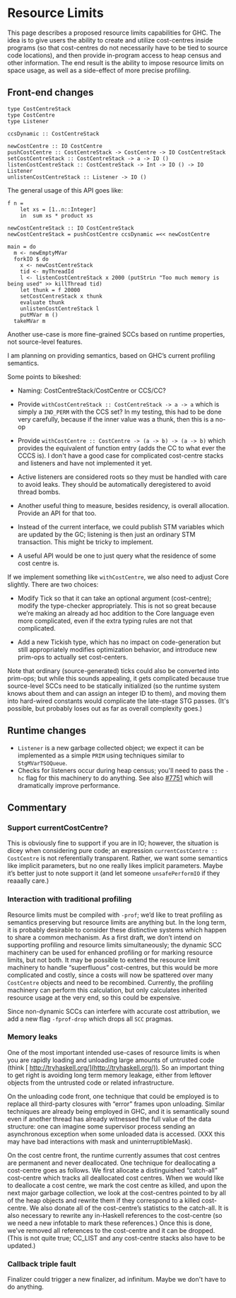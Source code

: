# Resource Limits


This page describes a proposed resource limits capabilities for GHC. The idea is to give users the ability to create and utilize cost-centres inside programs (so that cost-centres do not necessarily have to be tied to source code locations), and then provide in-program access to heap census and other information. The end result is the ability to impose resource limits on space usage, as well as a side-effect of more precise profiling.

## Front-end changes

```wiki
type CostCentreStack
type CostCentre
type Listener

ccsDynamic :: CostCentreStack

newCostCentre :: IO CostCentre
pushCostCentre :: CostCentreStack -> CostCentre -> IO CostCentreStack
setCostCentreStack :: CostCentreStack -> a -> IO ()
listenCostCentreStack :: CostCentreStack -> Int -> IO () -> IO Listener
unlistenCostCentreStack :: Listener -> IO ()
```


The general usage of this API goes like:

```wiki
f n =
    let xs = [1..n::Integer]
    in  sum xs * product xs

newCostCentreStack :: IO CostCentreStack
newCostCentreStack = pushCostCentre ccsDynamic =<< newCostCentre

main = do
  m <- newEmptyMVar
  forkIO $ do
    x <- newCostCentreStack
    tid <- myThreadId
    l <- listenCostCentreStack x 2000 (putStrLn "Too much memory is being used" >> killThread tid)
    let thunk = f 20000
    setCostCentreStack x thunk
    evaluate thunk
    unlistenCostCentreStack l
    putMVar m ()
  takeMVar m
```


Another use-case is more fine-grained SCCs based on runtime properties, not source-level features.


I am planning on providing semantics, based on GHC’s current profiling semantics.


Some points to bikeshed:

- Naming: CostCentreStack/CostCentre or CCS/CC?

- Provide `withCostCentreStack :: CostCentreStack -> a -> a` which is simply a `IND_PERM` with the CCS set? In my testing, this had to be done very carefully, because if the inner value was a thunk, then this is a no-op

- Provide `withCostCentre :: CostCentre -> (a -> b) -> (a -> b)` which provides the equivalent of function entry (adds the CC to what ever the CCCS is). I don't have a good case for complicated cost-centre stacks and listeners and have not implemented it yet.

- Active listeners are considered roots so they must be handled with care to avoid leaks. They should be automatically deregistered to avoid thread bombs.

- Another useful thing to measure, besides residency, is overall allocation. Provide an API for that too.

- Instead of the current interface, we could publish STM variables which are updated by the GC; listening is then just an ordinary STM transaction. This might be tricky to implement.

- A useful API would be one to just query what the residence of some cost centre is.


If we implement something like `withCostCentre`, we also need to adjust Core slightly. There are two choices:

- Modify Tick so that it can take an optional argument (cost-centre); modify the type-checker appropriately. This is not so great because we’re making an already ad hoc addition to the Core language even more complicated, even if the extra typing rules are not that complicated.

- Add a new Tickish type, which has no impact on code-generation but still appropriately modifies optimization behavior, and introduce new prim-ops to actually set cost-centers.


Note that ordinary (source-generated) ticks could also be converted into prim-ops; but while this sounds appealing, it gets complicated because true source-level SCCs need to be statically initialized (so the runtime system knows about them and can assign an integer ID to them), and moving them into hard-wired constants would complicate the late-stage STG passes. (It's possible, but probably loses out as far as overall complexity goes.)

## Runtime changes

- `Listener` is a new garbage collected object; we expect it can be implemented as a simple `PRIM` using techniques similar to `StgMVarTSOQueue`.
- Checks for listeners occur during heap census; you'll need to pass the `-hc` flag for this machinery to do anything. See also [\#7751](https://gitlab.haskell.org//ghc/ghc/issues/7751) which will dramatically improve performance.

## Commentary

### Support currentCostCentre?


This is obviously fine to support if you are in IO; however, the situation is dicey when considering pure code; an expression `currentCostCentre :: CostCentre` is not referentially transparent. Rather, we want some semantics like implicit parameters, but no one really likes implicit parameters. Maybe it’s better just to note support it (and let someone `unsafePerformIO` if they reaaally  care.)

### Interaction with traditional profiling


Resource limits must be compiled with `-prof`; we’d like to treat profiling as semantics preserving but resource limits are anything but.  In the long term, it is probably desirable to consider these distinctive systems which happen to share a common mechanism. As a first draft, we don’t intend on supporting profiling and resource limits simultaneously; the dynamic SCC machinery can be used for enhanced profiling or for marking resource limits, but not both. It may be possible to extend the resource limit machinery to handle “superfluous” cost-centres, but this would be more complicated and costly, since a costs will now be spattered over many `CostCentre` objects and need to be recombined. Currently, the profiling machinery can perform this calculation, but only calculates inherited resource usage at the very end, so this could be expensive.


Since non-dynamic SCCs can interfere with accurate cost attribution, we add a new flag `-fprof-drop` which drops all `SCC` pragmas.

### Memory leaks


One of the most important intended use-cases of resource limits is when you are rapidly loading and unloading large amounts of untrusted code (think [ http://tryhaskell.org/](http://tryhaskell.org/)). So an important thing to get right is avoiding long term memory leakage, either from leftover objects from the untrusted code or related infrastructure.


On the unloading code front, one technique that could be employed is to replace all third-party closures with “error” frames upon unloading. Similar techniques are already being employed in GHC, and it is semantically sound even if another thread has already witnessed the full value of the data structure: one can imagine some supervisor process sending an asynchronous exception when some unloaded data is accessed. (XXX this may have bad interactions with mask and uninterruptibleMask).


On the cost centre front, the runtime currently assumes that cost centres are permanent and never deallocated. One technique for deallocating a cost-centre goes as follows. We first allocate a distinguished “catch-all” cost-centre which tracks all deallocated cost centres. When we would like to deallocate a cost centre, we mark the cost centre as killed, and upon the next major garbage collection, we look at the cost-centres pointed to by all of the heap objects and rewrite them if they correspond to a killed cost-centre.  We also donate all of the cost-centre’s statistics to the catch-all.  It is also necessary to rewrite any in-Haskell references to the cost-centre (so we need a new infotable to mark these references.)  Once this is done, we’ve removed all references to the cost-centre and it can be dropped.  (This is not quite true; CC_LIST and any cost-centre stacks also have to be updated.)

### Callback triple fault


Finalizer could trigger a new finalizer, ad infinitum. Maybe we don't have to do anything.
